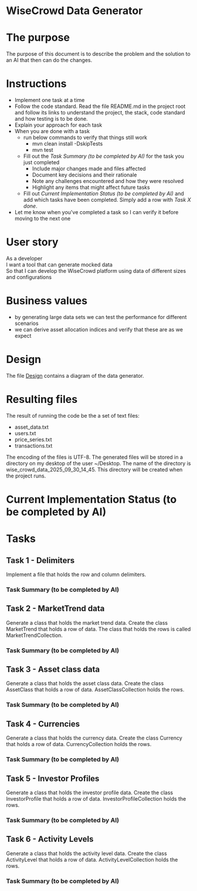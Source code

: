 # WiseCrowd Data Generator

# The purpose
The purpose of this document is to describe the problem and the solution to an AI that then can do the changes. 

# Instructions

* Implement one task at a time  
* Follow the code standard. Read the file README.md in the project root and follow its links to understand the project, the stack, code standard and how testing is to be done.  
* Explain your approach for each task  
* When you are done with a task   
  * run below commands to verify that things still work  
    * mvn clean install \-DskipTests  
    * mvn test  
  * Fill out the *Task Summary (to be completed by AI)* for the task you just completed  
    * Include major changes made and files affected  
    * Document key decisions and their rationale  
    * Note any challenges encountered and how they were resolved  
    * Highlight any items that might affect future tasks  
  * Fill out *Current Implementation Status (to be completed by AI)* and add which tasks have been completed. Simply add a row with *Task X done*.   
* Let me know when you've completed a task so I can verify it before moving to the next one

# User story

As a developer   
I want a tool that can generate mocked data   
So that I can develop the WiseCrowd platform using data of different sizes and configurations 

# Business values
* by generating large data sets we can test the performance for different scenarios  
* we can derive asset allocation indices and verify that these are as we expect

# Design
The file [Design](design.pdf) contains a diagram of the data generator.

# Resulting files
The result of running the code be the a set of text files:
- asset_data.txt
- users.txt
- price_series.txt
- transactions.txt

The encoding of the files is UTF-8. 
The generated files will be stored in a directory on my desktop of the user ~/Desktop.
The name of the directory is wise_crowd_data_2025_09_30_14_45. 
This directory will be created when the project runs.


# Current Implementation Status (to be completed by AI)

# Tasks

## Task 1 - Delimiters
Implement a file that holds the row and column delimiters.
### Task Summary (to be completed by AI)

## Task 2 - MarketTrend data
Generate a class that holds the market trend data. Create the class MarketTrend that holds
a row of data. The class that holds the rows is called MarketTrendCollection. 

### Task Summary (to be completed by AI)

## Task 3 - Asset class data
Generate a class that holds the asset class data. Create the class AssetClass that holds
a row of data. AssetClassCollection holds the rows. 

### Task Summary (to be completed by AI)

## Task 4 - Currencies
Generate a class that holds the currency data. Create the class Currency that holds
a row of data. CurrencyCollection holds the rows.

### Task Summary (to be completed by AI)

## Task 5 - Investor Profiles
Generate a class that holds the investor profile data. Create the class InvestorProfile that holds
a row of data. InvestorProfileCollection holds the rows.

### Task Summary (to be completed by AI)

## Task 6 - Activity Levels
Generate a class that holds the activity level data. Create the class ActivityLevel that holds
a row of data. ActivityLevelCollection holds the rows.

### Task Summary (to be completed by AI)